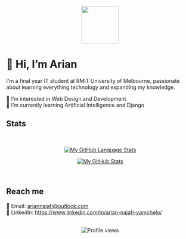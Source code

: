 <div id="header" align="center">
  <img src="https://media.giphy.com/media/3kPDmoWdBpQPNhCnUG/giphy.gif" width="100"/>
</div>

# 👋 Hi, I’m Arian

I'm a final year IT student at RMIT University of Melbourne, passionate about learning everything technology and expanding my knowledge. 

👀 I’m interested in Web Design and Development<br/>
🌱 I’m currently learning Artificial Intelligence and Django<br/>

## Stats

<br />
<div align="center">
  
  [![My GitHub Language Stats](https://github-readme-stats.vercel.app/api/top-langs/?username=ary-na&langs_count=5&theme=tokyonight)]()
  
  [![My GitHub Stats](https://github-readme-stats.vercel.app/api/?username=ary-na&count_private=true&theme=tokyonight&showicons=true)]()

</div>
<br />

## Reach me

📧 Email: ariannajafi@outlook.com<br />
🔹 LinkedIn: https://www.linkedin.com/in/arian-najafi-yamchelo/<br />

<br />
<div id="badges" align="center">
  <img src="https://komarev.com/ghpvc/?username=ary-na&style=flat-round&color=blue" alt="Profile views"/>
</div>

<!---
aryna93/aryna93 is a ✨ special ✨ repository because its `README.md` (this file) appears on your GitHub profile.
You can click the Preview link to take a look at your changes.
--->
